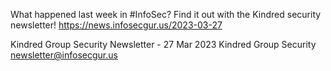 What happened last week in #InfoSec? Find it out with the Kindred security newsletter!
https://news.infosecgur.us/2023-03-27

Kindred Group Security Newsletter - 27 Mar 2023
Kindred Group Security
newsletter@infosecgur.us
 
